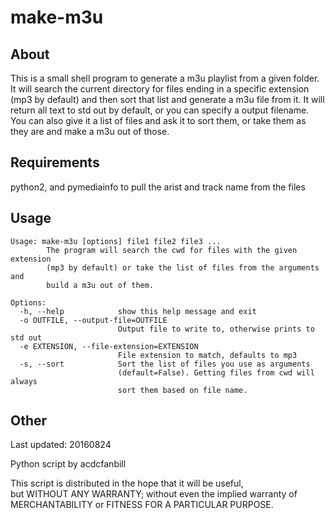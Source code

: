 # make-m3u
## About
This is a small shell program to generate a m3u playlist from a given
folder.  It will search the current directory for files ending in a
specific extension (mp3 by default) and then sort that list and generate
a m3u file from it.  It will return all text to std out by default, or
you can specify a output filename.  You can also give it a list of files
and ask it to sort them, or take them as they are and make a m3u out of
those.

## Requirements
python2, and pymediainfo to pull the arist and track name from the files

## Usage
    Usage: make-m3u [options] file1 file2 file3 ...
            The program will search the cwd for files with the given extension
            (mp3 by default) or take the list of files from the arguments and
            build a m3u out of them.
    
    Options:
      -h, --help            show this help message and exit
      -o OUTFILE, --output-file=OUTFILE
                            Output file to write to, otherwise prints to std out
      -e EXTENSION, --file-extension=EXTENSION
                            File extension to match, defaults to mp3
      -s, --sort            Sort the list of files you use as arguments
                            (default=False). Getting files from cwd will always
                            sort them based on file name.

## Other
Last updated: 20160824

Python script by acdcfanbill

This script is distributed in the hope that it will be useful,  
but WITHOUT ANY WARRANTY; without even the implied warranty of   
MERCHANTABILITY or FITNESS FOR A PARTICULAR PURPOSE.
